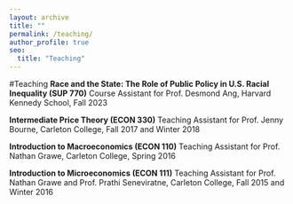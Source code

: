 ```yaml
---
layout: archive
title: ""
permalink: /teaching/
author_profile: true
seo:
  title: "Teaching"
---
```

#Teaching
**Race and the State: The Role of Public Policy in U.S. Racial Inequality (SUP 770)** 
Course Assistant for Prof. Desmond Ang, Harvard Kennedy School, Fall 2023

**Intermediate Price Theory (ECON 330)** 
Teaching Assistant for Prof. Jenny Bourne, Carleton College, Fall 2017 and Winter 2018

**Introduction to Macroeconomics (ECON 110)** 
Teaching Assistant for Prof. Nathan Grawe, Carleton College, Spring 2016

**Introduction to Microeconomics (ECON 111)** 
Teaching Assistant for Prof. Nathan Grawe and Prof. Prathi Seneviratne, Carleton College, Fall 2015 and Winter 2016
